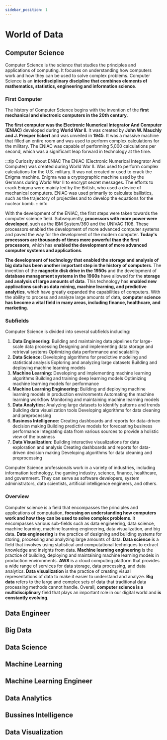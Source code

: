 ```yaml
---
sidebar_position: 1
---
```


# World of Data

## Computer Science

Computer Science is the science that studies the principles and applications of computing. It focuses on understanding how computers work and how they can be used to solve complex problems. Computer Science is an **interdisciplinary discipline that combines elements of mathematics, statistics, engineering and information science**.

### First Computer

The history of Computer Science begins with the invention of the **first mechanical and electronic computers in the 20th century**. 

**The first computer was the Electronic Numerical Integrator And Computer (ENIAC)** developed during **World War II**. It was created by **John W. Mauchly and J. Presper Eckert** and was unveiled in **1945**. It was a massive machine that filled an entire room and was used to perform complex calculations for the military. The ENIAC was capable of performing 5,000 calculations per second, which was a significant leap forward in technology at the time.

:::tip Curiosity about ENIAC
The ENIAC (Electronic Numerical Integrator And Computer) was created during World War II.
Was used to perform complex calculations for the U.S. military. 
It was not created or used to crack the Enigma machine. 
Enigma was a cryptographic machine used by the Germans during World War II to encrypt secret messages. 
The efforts to crack Enigma were mainly led by the British, who used a device of mechanical computers. 
ENIAC was used primarily to calculate ballistics, such as the trajectory of projectiles and to develop the equations for the nuclear bomb.
:::info

With the development of the ENIAC, the first steps were taken towards the computer science field. Subsequently, **processors with more power were developed**, such as the IBM System/360 and the UNIVAC 1108. These processors enabled the development of more advanced computer systems and paved the way for the development of the modern computer. **Today's processors are thousands of times more powerful than the first processors**, which has e**nabled the development of more advanced computer systems and applications**.

**The development of technology that enabled the storage and analysis of big data has been another important step in the history of computers**. The invention of the **magnetic disk drive in the 1950s** and the development of **database management systems in the 1960s** have allowed for the **storage and analysis of large amounts of data**. This technology has **enabled new applications such as data mining, machine learning, and predictive analytics**, which have greatly expanded the capabilities of computers. With the ability to process and analyze large amounts of data, **computer science has become a vital field in many areas, including finance, healthcare, and marketing**.

### Subfields

Computer Science is divided into several subfields including:

1. **Data Engineering:**
	Building and maintaining data pipelines for large-scale data processing
	Designing and implementing data storage and retrieval systems
	Optimizing data performance and scalability
2. **Data Science:**
	Developing algorithms for predictive modeling and statistical analysis
	Exploring and analyzing large datasets
	Building and deploying machine learning models
3. **Machine Learning:**
	Developing and implementing machine learning algorithms
	Building and training deep learning models
	Optimizing machine learning models for performance
4. **Machine Learning Engineering:**
	Building and deploying machine learning models in production environments
	Automating the machine learning workflow
	Monitoring and maintaining machine learning models
5. **Data Analytics:**
	Analyzing large datasets to identify patterns and trends
	Building data visualization tools
	Developing algorithms for data cleaning and preprocessing
6. **Business Intelligence:**
	Creating dashboards and reports for data-driven decision making
	Building predictive models for forecasting business performance
	Integrating data from various sources to provide a holistic view of the business
7. **Data Visualization:**
	Building interactive visualizations for data exploration and analysis
	Creating dashboards and reports for data-driven decision making
	Developing algorithms for data cleaning and preprocessing

Computer Science professionals work in a variety of industries, including information technology, the gaming industry, science, finance, healthcare, and government. They can serve as software developers, system administrators, data scientists, artificial intelligence engineers, and others.

### Overview

Computer science is a field that encompasses the principles and applications of computation, **focusing on understanding how computers work and how they can be used to solve complex problems**. It encompasses various sub-fields such as data engineering, data science, machine learning, machine learning engineering, data visualization, and big data. 
**Data engineering** is the practice of designing and building systems for storing, processing and analyzing large amounts of data. **Data science** is a field that involves using statistical and computational techniques to extract knowledge and insights from data. **Machine learning engineering** is the practice of building, deploying and maintaining machine learning models in production environments. **AWS** is a cloud computing platform that provides a wide range of services for data storage, data processing, and data analytics. **Data visualization** is the practice of creating visual representations of data to make it easier to understand and analyze. **Big data** refers to the large and complex sets of data that traditional data processing methods cannot handle. Overall, **computer science is a multidisciplinary** field that plays an important role in our digital world and **is constantly evolving**.

## Data Engineer

## Big Data

## Data Science

## Machine Learning

## Machine Learning Engineer

## Data Analytics

## Bussines Intelligence

## Data Visualization